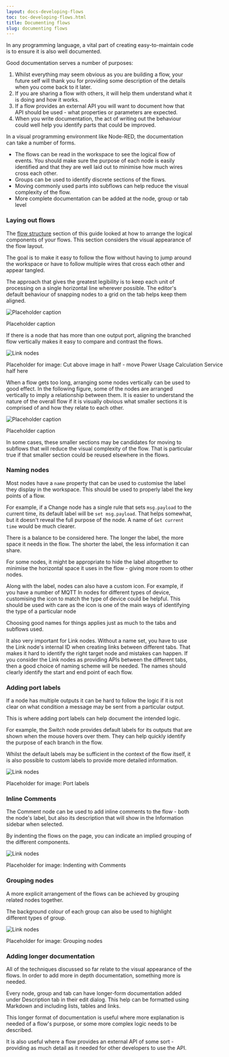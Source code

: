 ```yaml
---
layout: docs-developing-flows
toc: toc-developing-flows.html
title: Documenting flows
slug: documenting flows
---
```


In any programming language, a vital part of creating easy-to-maintain code is to ensure it is also well documented.

Good documentation serves a number of purposes:

1. Whilst everything may seem obvious as you are building a flow, your future self will thank you for providing some description of the details when you come back to it later.
2. If you are sharing a flow with others, it will help them understand what it is doing and how it works.
3. If a flow provides an external API you will want to document how that API should be used - what properties or parameters are expected.
4. When you write documentation, the act of writing out the behaviour could well help you identify parts that could be improved.

In a visual programming environment like Node-RED, the documentation can take a number of forms.

- The flows can be read in the workspace to see the logical flow of events. You should make sure the purpose of each node is easily identified and that they are well laid out to minimise how much wires cross each other.
- Groups can be used to identify discrete sections of the flows.
- Moving commonly used parts into subflows can help reduce the visual complexity of the flow.
- More complete documentation can be added at the node, group or tab level


### Laying out flows

The [flow structure](flow-structure) section of this guide looked at how to arrange the logical components of your flows. This section considers the visual appearance of the flow layout.

The goal is to make it easy to follow the flow without having to jump around the workspace or have to follow multiple wires that cross each other and appear tangled.

The approach that gives the greatest legibility is to keep each unit of processing on a single horizontal line wherever possible. The editor's default behaviour of snapping nodes to a grid on the tab helps keep them aligned.

<div class="figure">
    <img src="./images/node-arrangement-sample.png" alt="Placeholder caption"/>
    <p class="caption">Placeholder caption</p>
</div>

If there is a node that has more than one output port, aligning the branched flow vertically makes it easy to compare and contrast the flows.

<div style="width: 600px" class="figure">
  <img src="images/placeholder.png" alt="Link nodes">
  <p class="caption">Placeholder for image: Cut above image in half - move Power Usage Calculation Service half here</p>
</div>

When a flow gets too long, arranging some nodes vertically can be used to good effect. In the following figure, some of the nodes are arranged vertically to imply a relationship between them. It is easier to understand the nature of the overall flow if it is visually obvious what smaller sections it is comprised of and how they relate to each other.

<div class="figure">
    <img src="./images/node-vertical-arrangement.png" alt="Placeholder caption"/>
    <p class="caption">Placeholder caption</p>
</div>

In some cases, these smaller sections may be candidates for moving to subflows that will reduce the visual complexity of the flow. That is particular true if that smaller section could be reused elsewhere in the flows.

### Naming nodes

Most nodes have a `name` property that can be used to customise the label they display in the workspace. This should be used to properly label the key points of a flow.

For example, if a Change node has a single rule that sets `msg.payload` to the current time, its default label will be `set msg.payload`. That helps somewhat, but it doesn't reveal the full purpose of the node. A name of `Get current time` would be much clearer.

There is a balance to be considered here. The longer the label, the more space it needs in the flow. The shorter the label, the less information it can share.

For some nodes, it might be appropriate to hide the label altogether to minimise the horizontal space it uses in the flow - giving more room to other nodes.

Along with the label, nodes can also have a custom icon. For example, if you have a number of MQTT In nodes for different types of device, customising the icon to match the type of device could be helpful. This should be used with care as the icon is one of the main ways of identifying the type of a particular node

Choosing good names for things applies just as much to the tabs and subflows used.

It also very important for Link nodes. Without a name set, you have to use the Link node's internal ID when creating links between different tabs. That makes it hard to identify the right target node and mistakes can happen. If you consider the Link nodes as providing APIs between the different tabs, then a good choice of naming scheme will be needed. The names should clearly identify the start and end point of each flow.

### Adding port labels

If a node has multiple outputs it can be hard to follow the logic if it is not clear on what condition a message may be sent from a particular output.

This is where adding port labels can help document the intended logic.

For example, the Switch node provides default labels for its outputs that are shown when the mouse hovers over them. They can help quickly identify the purpose of each branch in the flow.

Whilst the default labels may be sufficient in the context of the flow itself, it is also possible to custom labels to provide more detailed information.

<div style="width: 600px" class="figure">
  <img src="images/placeholder.png" alt="Link nodes">
  <p class="caption">Placeholder for image: Port labels</p>
</div>

### Inline Comments

The Comment node can be used to add inline comments to the flow - both the node's label, but also its description that will show in the Information sidebar when selected.

By indenting the flows on the page, you can indicate an implied grouping of the different components.

<div style="width: 600px" class="figure">
  <img src="images/placeholder.png" alt="Link nodes">
  <p class="caption">Placeholder for image: Indenting with Comments</p>
</div>

### Grouping nodes

A more explicit arrangement of the flows can be achieved by grouping related nodes together.

The background colour of each group can also be used to highlight different types of group.

<div style="width: 600px" class="figure">
  <img src="images/placeholder.png" alt="Link nodes">
  <p class="caption">Placeholder for image: Grouping nodes</p>
</div>

### Adding longer documentation

All of the techniques discussed so far relate to the visual appearance of the flows. In order to add more in depth documentation, something more is needed.

Every node, group and tab can have longer-form documentation added under Description tab in their edit dialog. This help can be formatted using Markdown and including lists, tables and links.

This longer format of documentation is useful where more explanation is needed of a flow's purpose, or some more complex logic needs to be described.

It is also useful where a flow provides an external API of some sort - providing as much detail as it needed for other developers to use the API.